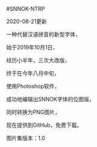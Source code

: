 #SNNOK-NTRP



2020-08-21更新

一种代替汉语拼音的新型字体，

始于2019年10月1日，

经历小半年，三次大改版，

终于在今年八月中旬，

使用Photoshop软件，

成功地编辑出SNNOK字体的位图版，

同时转换为PNG图片，

现在提供到GitHub，免费下载。

图片集版本：1.0
